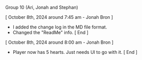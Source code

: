 Group 10 (Ari, Jonah and Stephan)

[ October 8th, 2024 around 7:45 am - Jonah Bron ]
- I added the change log in the MD file format.
- Changed the "ReadMe" info.
[ End ]

[ October 8th, 2024 around 8:00 am - Jonah Bron ]
- Player now has 5 hearts. Just needs UI to go with it.
[ End ]
